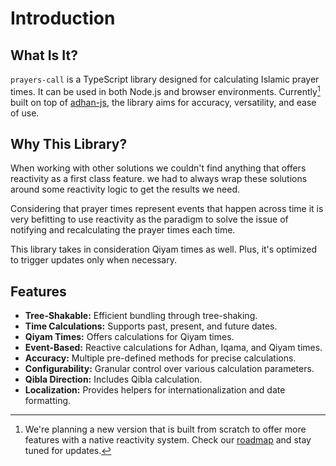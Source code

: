 # Introduction

## What Is It?

`prayers-call` is a TypeScript library designed for calculating Islamic prayer times. It can be used in both Node.js and browser environments. Currently[^1] built on top of [adhan-js](https://github.com/batoulapps/adhan-js), the library aims for accuracy, versatility, and ease of use.

[^1]: We're planning a new version that is built from scratch to offer more features with a native reactivity system. Check our [roadmap](../roadmap.md) and stay tuned for updates.

## Why This Library?

When working with other solutions we couldn't find anything that offers reactivity as a first class feature. we had to always wrap these solutions around some reactivity logic to get the results we need.

Considering that prayer times represent events that happen across time it is very befitting to use reactivity as the paradigm to solve the issue of notifying and recalculating the prayer times each time.

This library takes in consideration Qiyam times as well. Plus, it's optimized to trigger updates only when necessary.

## Features

- **Tree-Shakable:** Efficient bundling through tree-shaking.
- **Time Calculations:** Supports past, present, and future dates.
- **Qiyam Times:** Offers calculations for Qiyam times.
- **Event-Based:** Reactive calculations for Adhan, Iqama, and Qiyam times.
- **Accuracy:** Multiple pre-defined methods for precise calculations.
- **Configurability:** Granular control over various calculation parameters.
- **Qibla Direction:** Includes Qibla calculation.
- **Localization:** Provides helpers for internationalization and date formatting.
